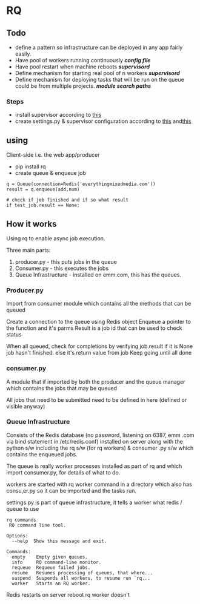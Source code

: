# RQ

## Todo

* define a pattern so infrastructure can be deployed in any app 
fairly easily.
* Have pool of workers running continuously ***config file***
* Have pool restart when machine reboots ***supervisord***
* Define mechanism for starting real pool of n workers ***supervisord***
* Define mechanism for deploying tasks that will be run on the queue 
could be from multiple projects. ***module search paths***

### Steps

* install supervisor according to [this][1]
* create settings.py & supervisor configuration according to [this][2]
and[this][3]

[1]: https://www.digitalocean.com/community/tutorials/how-to-install-and-manage-supervisor-on-ubuntu-and-debian-vps
[2]: http://python-rq.org/patterns/supervisor/
[3]: http://python-rq.org/docs/workers/ 

## using

Client-side i.e. the web app/producer

* pip install rq
* create queue & enqueue job
```
q = Queue(connection=Redis('everythingmixedmedia.com'))
result = q.enqueue(add,num)

# check if job finished and if so what result
if test_job.result == None:
```

## How it works

Using rq to enable async job execution.

Three main parts:

1. producer.py - this puts jobs in the queue
2. Consumer.py - this executes the jobs
3. Queue Infrastructure  - installed on emm.com, this has the queues.

### Producer.py

Import from consumer module which contains all the methods that can 
be queued

Create a connection to the queue using Redis object
Enqueue a pointer to the function and it's parms
Result is a job id that can be used to check status

When all queued, check for completions by verifying job.result
if it is None job hasn't finished. else it's return value from job
Keep going until all done

### consumer.py

A module that if imported by both the producer and the queue manager 
which contains the jobs that may be queued

All jobs that need to be submitted need to be defined in here 
(defined or visible anyway)

### Queue Infrastructure

Consists of the Redis database (no password, listening on 6387, emm
.com via bind statement in /etc/redis.conf) installed on server along
with the python s/w including the rq s/w (for rq workers) & consumer
.py s/w which contains the enqueued jobs.
 
The queue is really worker processes installed as part of rq and 
which import consumer.py, for details of what to do.
 
workers are started with rq worker command in a directory which also
has consu,er.py so it can be imported and the tasks run.
  
settings.py is part of queue infrastructure, it tells a worker what 
redis / queue to use
   
    rq commands
     RQ command line tool.

    Options:
      --help  Show this message and exit.
    
    Commands:
      empty    Empty given queues.
      info     RQ command-line monitor.
      requeue  Requeue failed jobs.
      resume   Resumes processing of queues, that where...
      suspend  Suspends all workers, to resume run `rq...
      worker   Starts an RQ worker.

Redis restarts on server reboot rq worker doesn't 



 
